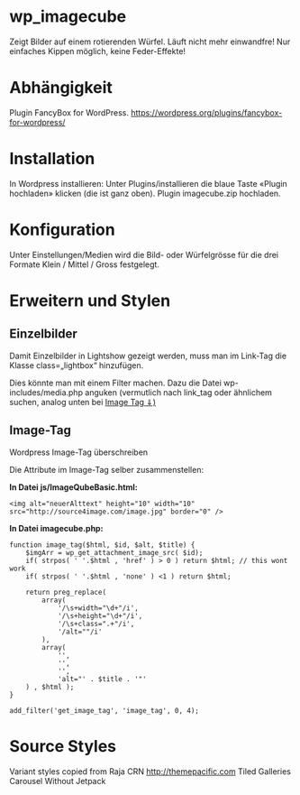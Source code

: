 # wp_imagecube
Zeigt Bilder auf einem rotierenden Würfel. Läuft nicht mehr einwandfre! Nur einfaches Kippen möglich, keine Feder-Effekte!

# Abhängigkeit
Plugin FancyBox for WordPress. 
https://wordpress.org/plugins/fancybox-for-wordpress/

# Installation

In Wordpress installieren: Unter Plugins/installieren die blaue Taste «Plugin hochladen» klicken (die ist ganz oben). Plugin imagecube.zip hochladen.

# Konfiguration
Unter Einstellungen/Medien wird die Bild- oder Würfelgrösse für die drei Formate Klein / Mittel / Gross festgelegt.


# Erweitern und Stylen
## Einzelbilder
Damit Einzelbilder in Lightshow gezeigt werden, muss man im Link-Tag die Klasse class=„lightbox“ hinzufügen. 

Dies könnte man mit einem Filter machen. Dazu die Datei wp-includes/media.php anguken (vermutlich nach link_tag oder ähnlichem suchen, analog unten bei [Image Tag ⇓)](https://github.com/experte-verarbeitung/wp_imagecube/blob/master/README.md#image-tag
) 

## Image-Tag
Wordpress Image-Tag überschreiben

Die Attribute im Image-Tag selber zusammenstellen: 

**In Datei js/ImageQubeBasic.html:**

````<img alt="neuerAlttext" height="10" width="10" src="http://source4image.com/image.jpg" border="0" /> ````


**In Datei imagecube.php:**


    function image_tag($html, $id, $alt, $title) {
	    $imgArr = wp_get_attachment_image_src( $id);
	    if( strpos( ' '.$html , 'href' ) > 0 ) return $html; // this wont work
	    if( strpos( ' '.$html , 'none' ) <1 ) return $html; 

    	return preg_replace(
            array(
	    		'/\s+width="\d+"/i',
		    	'/\s+height="\d+"/i',
			    '/\s+class=".+"/i',
			    '/alt=""/i'
		    ),
		    array(
			    '',
			    '',
			    '',
			    'alt="' . $title . '"'
        ) , $html );
    }
    
    add_filter('get_image_tag', 'image_tag', 0, 4);
    
 

# Source Styles
Variant styles copied from Raja CRN http://themepacific.com Tiled Galleries Carousel Without Jetpack
